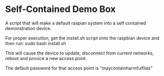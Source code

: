 # Self-Contained Demo Box
A script that will make a default raspian system into a self contained demonstration device.

For proper execution, get the install.sh script onto the raspbian device and then run:
sudo bash install.sh

This will cause the device to update, disconnect from current networks, reboot and provice a new access point.

The default password for that access point is "maycontainharmfulfiles"
